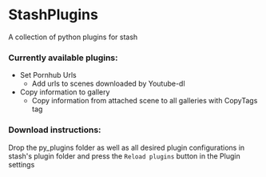 # StashPlugins
A collection of python plugins for stash

### Currently available plugins:
* Set Pornhub Urls
    * Add urls to scenes downloaded by Youtube-dl
* Copy information to gallery
    * Copy information from attached scene to all galleries with CopyTags tag
    
### Download instructions:
Drop the py_plugins folder as well as all desired plugin configurations in stash's plugin folder
and press the `Reload plugins` button in the Plugin settings